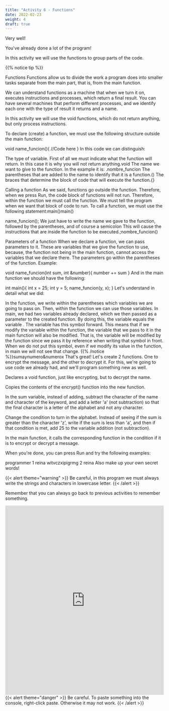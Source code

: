 ```yaml
---
title: "Activity 6 - Functions"
date: 2022-02-23
weight: 4
draft: true
---
```


Very well!

You've already done a lot of the program!

In this activity we will use the functions to group parts of the code.

{{% notice tip %}}

Functions
Functions allow us to divide the work a program does into smaller tasks separate from the main part, that is, from the main function.

We can understand functions as a machine that when we turn it on, executes instructions and processes, which return a final result. You can have several machines that perform different processes, and we identify each one with the type of result it returns and a name.

In this activity we will use the void functions, which do not return anything, but only process instructions.

To declare (create) a function, we must use the following structure outside the main function:

void name_funcion(){
    //Code here
}
In this code we can distinguish:

The type of variable. First of all we must indicate what the function will return. In this case it is why you will not return anything.void
The name we want to give to the function. In the example it is: .nombre_funcion
The parentheses that are added to the name to identify that it is a function.()
The braces that determine the block of code that will execute the function.{}

Calling a function
As we said, functions go outside the function. Therefore, when we press Run, the code block of functions will not run. Therefore, within the function we must call the function. We must tell the program when we want that block of code to run. To call a function, we must use the following statement:main()main()

name_funcion();
We just have to write the name we gave to the function, followed by the parentheses, and of course a semicolon This will cause the instructions that are inside the function to be executed.;nombre_funcion()

Parameters of a function
When we declare a function, we can pass parameters to it. These are variables that we give the function to use, because, the function not being in the main function, cannot access the variables that we declare there. The parameters go within the parentheses of the function. Example:

void name_funcion(int sum, int &number){
    number += sum
}
And in the main function we should have the following:

int main(){
    int x = 25;
    int y = 5;
    name_funcion(y, x);
}
Let's understand in detail what we did:

In the function, we write within the parentheses which variables we are going to pass on. Then, within the function we can use those variables.
In main, we had two variables already declared, which we then passed as a parameter to the created function. By doing this, the variable equals the variable . The variable has this symbol forward. This means that if we modify the variable within the function, the variable that we pass to it in the main function will also be modified. That is, the variable will be modified by the function since we pass it by reference when writing that symbol in front. When we do not put this symbol, even if we modify its value in the function, in main we will not see that change. {{% /notice %}}sumaynumero&numerox
That's great! Let's create 2 functions. One to encrypt the message, and the other to decrypt it. For this, we're going to use code we already had, and we'll program something new as well.

Declares a void function, just like encrypting, but to decrypt the name.

Copies the contents of the encrypt() function into the new function.

In the sum variable, instead of adding, subtract the character of the name and character of the keyword, and add a letter 'a' (not subtraction) so that the final character is a letter of the alphabet and not any character.

Change the condition to turn in the alphabet. Instead of seeing if the sum is greater than the character 'z', write if the sum is less than 'a', and then if that condition is met, add 25 to the variable addition (not subtraction).

In the main function, it calls the corresponding function in the condition if it is to encrypt or decrypt a message.

When you're done, you can press Run and try the following examples:

programmer
1
reina
witvczxipigrmg
2
reina
Also make up your own secret words!

{{< alert theme="warning" >}} Be careful, in this program we must always write the strings and characters in lowercase letter. {{< /alert >}}

Remember that you can always go back to previous activities to remember something.

<iframe height="600px" width="100%" src="https://replit.com/@nuevofoundation/actividad-6?lite=true#main.cpp" scrolling="no" frameborder="no" allowtransparency="true" allowfullscreen="true" sandbox="allow-forms allow-pointer-lock allow-popups allow-same-origin-scripts allow-modals"></iframe>
{{< alert theme="danger" >}} Be careful. To paste something into the console, right-click paste. Otherwise it may not work. {{< /alert >}}
